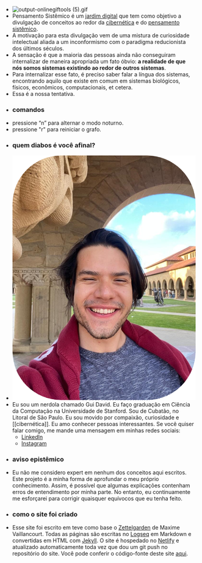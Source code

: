 ---
---

- ![output-onlinegiftools (5).gif](../assets/output-onlinegiftools_(5)_1672070418655_0.gif)
- Pensamento Sistêmico é um [jardim digital](https://medium.com/valter-nascimento-blog/o-que-e-jardim-digital-7029673da847) que tem como objetivo a divulgação de conceitos ao redor da [cibernética](https://www.youtube.com/watch?v=G-CqhoX_vck) e do [pensamento sistêmico](https://en.wikipedia.org/wiki/Systems_thinking).
- A motivação para esta divulgação vem de uma mistura de curiosidade intelectual aliada a um inconformismo com o paradigma reducionista dos últimos séculos.
- A sensação é que a maioria das pessoas ainda não conseguiram internalizar de maneira apropriada um fato óbvio: **a realidade de que nós somos sistemas existindo ao redor de outros sistemas**.
- Para internalizar esse fato, é preciso saber falar a língua dos sistemas, encontrando aquilo que existe em comum em sistemas biológicos, físicos, econômicos, computacionais, et cetera.
- Essa é a nossa tentativa.
- ### comandos
- pressione “n” para alternar o modo noturno.
- pressione "r" para reiniciar o grafo.
- ### quem diabos é você afinal?
- ![image (13).png](../assets/image_(13)_1672172000775_0.png)
- Eu sou um nerdola chamado Gui David. Eu faço graduação em Ciência da Computação na Universidade de Stanford. Sou de Cubatão, no Litoral de São Paulo. Eu sou movido por compaixão, curiosidade e [[cibernética]]. Eu amo conhecer pessoas interessantes. Se você quiser falar comigo, me mande uma mensagem em minhas redes sociais:
	- [LinkedIn](https://LinkedIn.com/gdavidss)
	- [Instagram](https://Instagram.com/sinalalgedonico)
- ### aviso epistêmico
- Eu não me considero expert em nenhum dos conceitos aqui escritos. Este projeto é a minha forma de aprofundar o meu próprio conhecimento. Assim, é possível que algumas explicações contenham erros de entendimento por minha parte. No entanto, eu continuamente me esforçarei para corrigir quaisquer equívocos que eu tenha feito.
- ### como o site foi criado
- Esse site foi escrito em teve como base o [Zettelgarden](https://github.com/drawablex86/zettelgarden) de Maxime Vaillancourt. Todas as páginas são escritas no [Logseq](http://logseq.com/) em Markdown e convertidas em HTML com [Jekyll](https://jekyllrb.com/). O site é hospedado no [Netlify](https://app.netlify.com/) e atualizado automaticamente toda vez que dou um git push no repositório do site. Você pode conferir o código-fonte deste site [aqui](https://github.com/gdavidss/sinal_algedonico).